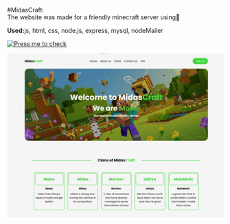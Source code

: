 #MidasCraft:<br>
The website was made for a friendly minecraft server using👏<br>
<p><b>Used:</b>js, html, css, node.js, express, mysql, nodeMailer</p>

[![Press me to check](https://img.shields.io/badge/-PressMe-4CAF50?style=for-the-badge&logo=appveyor)](https://midascraft-backend-frontend.onrender.com/#logo)

<img src='public/img/midas-craft-preview.png'>
